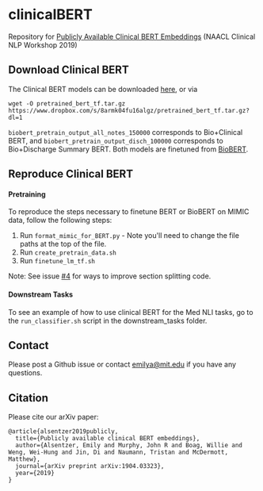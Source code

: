 # clinicalBERT
Repository for [Publicly Available Clinical BERT Embeddings](https://arxiv.org/abs/1904.03323) (NAACL Clinical NLP Workshop 2019)


## Download Clinical BERT

The Clinical BERT models can be downloaded [here](https://www.dropbox.com/s/8armk04fu16algz/pretrained_bert_tf.tar.gz?dl=0), or via

```
wget -O pretrained_bert_tf.tar.gz https://www.dropbox.com/s/8armk04fu16algz/pretrained_bert_tf.tar.gz?dl=1
```

`biobert_pretrain_output_all_notes_150000` corresponds to Bio+Clinical BERT, and `biobert_pretrain_output_disch_100000` corresponds to Bio+Discharge Summary BERT. Both models are finetuned from [BioBERT](https://arxiv.org/abs/1901.08746). 

## Reproduce Clinical BERT
#### Pretraining
To reproduce the steps necessary to finetune BERT or BioBERT on MIMIC data, follow the following steps:
1. Run `format_mimic_for_BERT.py` - Note you'll need to change the file paths at the top of the file.
2. Run `create_pretrain_data.sh`
3. Run `finetune_lm_tf.sh`

Note: See issue [#4](https://github.com/EmilyAlsentzer/clinicalBERT/issues/4) for ways to improve section splitting code. 

#### Downstream Tasks
To see an example of how to use clinical BERT for the Med NLI tasks, go to the `run_classifier.sh` script in the downstream_tasks folder.

## Contact
Please post a Github issue or contact emilya@mit.edu if you have any questions.

## Citation
Please cite our arXiv paper:
```
@article{alsentzer2019publicly,
  title={Publicly available clinical BERT embeddings},
  author={Alsentzer, Emily and Murphy, John R and Boag, Willie and Weng, Wei-Hung and Jin, Di and Naumann, Tristan and McDermott, Matthew},
  journal={arXiv preprint arXiv:1904.03323},
  year={2019}
}
```
